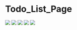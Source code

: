 # Todo_List_Page

![](https://pbs.twimg.com/media/FgdA352WYAAe0pA?format=jpg&name=large)
![](https://pbs.twimg.com/media/FgdAtiuXoAEm6Go?format=jpg&name=large)
![](https://pbs.twimg.com/media/FgX8B9YXEAEkR5M?format=jpg&name=large)
![](https://pbs.twimg.com/media/FgVO6NiWAAAhDdK?format=jpg&name=large)
![](https://pbs.twimg.com/media/FgUb827XEAAHdk7?format=png&name=small)



























